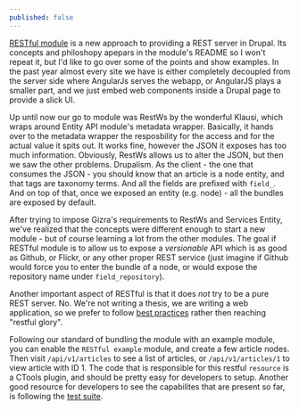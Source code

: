 ```yaml
---
published: false
---
```


[RESTful module](https://github.com/Gizra/restful#restful-best-practices-for-drupal) is a new approach to providing a REST server in Drupal. Its concepts and philoshopy apepars in the module's README so I won't repeat it, but I'd like to go over some of the points and show examples.
In the past year almost every site we have is either completely decoupled from the server side where AngularJs serves the webapp, or AngularJS plays a smaller part, and we just embed web components inside a Drupal page to provide a slick UI.

Up until now our go to module was RestWs by the wonderful Klausi, which wraps around Entity API module's metadata wrapper. Basically, it hands over to the metadata wrapper the resposbility for the access and for the actual value it spits out.
It works fine, however the JSON it exposes has too much information. 
Obviously, RestWs allows us to alter the JSON, but then we saw the other problems. Drupalism. As the client - the one that consumes the JSON - you should know that an article is a node entity, and that tags are taxonomy terms. And all the fields are prefixed with ``field_``. And on top of that, once we exposed an entity (e.g. node) - all the bundles are exposed by default.

After trying to impose Gizra's requirements to RestWs and Services Entity, we've realized that the concepts were different enough to start a new module - but of course learning a lot from the other modules. 
The goal if RESTful module is to allow us to expose a _versionable_ API which is as good as Github, or Flickr, or any other proper REST service (just imagine if Github would force you to enter the bundle of a node, or would expose the repository name under ``field_repository``).

Another important aspect of RESTful is that it does _not_ try to be a pure REST server. No. We're not writing a thesis, we are writing a web application, so we prefer to follow [best practices](http://www.vinaysahni.com/best-practices-for-a-pragmatic-restful-api) rather then reaching "restful glory".

Following our standard of bundling the module with an example module, you can enable the ``RESTful example`` module, and create a few article nodes.
Then visit ``/api/v1/articles`` to see a list of articles, or ``/api/v1/articles/1`` to view article with ID 1.
The code that is responsible for this restful ``resource`` is a CTools plugin, and should be pretty easy for developers to setup.
Another good resource for developers to see the capabilites that are present so far, is following the [test suite](https://github.com/Gizra/restful/tree/7.x-1.x/tests).




